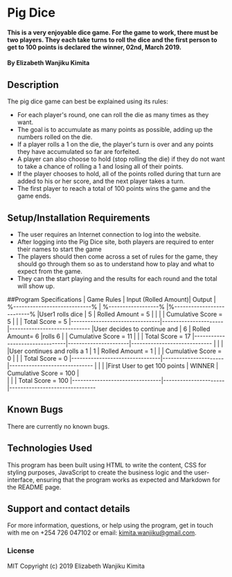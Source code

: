 # Pig Dice
#### This is a very enjoyable dice game. For the game to work, there must be two players. They each take turns to roll the dice and the first person to get to 100 points is declared the winner, 02nd, March 2019.
#### By **Elizabeth Wanjiku Kimita**
## Description
The pig dice game can best be explained using its rules:
* For each player's round, one can roll the die as many times as they want.
* The goal is to accumulate as many points as possible, adding up the numbers rolled on the die.
* If a player rolls a 1 on the die, the player's turn is over and any points they have accumulated so far are forfeited.
* A player can also choose to hold (stop rolling the die) if they do not want to take a chance of rolling a 1 and losing all of their points.
* If the player chooses to hold, all of the points rolled during that turn are added to his or her score, and the next player takes a turn.
* The first player to reach a total of 100 points wins the game and the game ends.

## Setup/Installation Requirements
* The user requires an Internet connection to log into the website.
* After logging into the Pig Dice site, both players are required to enter their names to start the game
* The players should then come across a set of rules for the game, they should go through them so as to understand how to play and what to expect from the game.
* They can the start playing and the results for each round and the total will show up.

##Program Specifications
|      Game Rules                | Input (Rolled Amount)|       Output
| %----------------------------% | %------------------% |%--------------------------%
|User1 rolls dice                |         5            |     Rolled Amount = 5                                        |
|                                |                      |     Cumulative Score = 5
|                                |                      |     Total Score = 5
|--------------------------------|----------------------|-----------------------------
|User decides to continue and    |         6            |     Rolled Amount= 6
|rolls 6                         |                      |     Cumulative Score = 11
|                                |                      |     Total Score = 17
|--------------------------------|----------------------|-----------------------------
|                                |                      |
|User continues and rolls a 1    |         1            |     Rolled Amount = 1
|                                |                      |     Cumulative Score = 0
|                                |                      |     Total Score = 0
|--------------------------------|----------------------|------------------------------
|                                |                      |
|First User to get 100 points    |       WINNER         |      Cumulative Score = 100         |          
|                                |                      |      Total Score = 100
|--------------------------------|----------------------|-------------------------------


## Known Bugs
There are currently no known bugs.

## Technologies Used
This program has been built using HTML to write the content, CSS for styling purposes, JavaScript to create the business logic and the user- interface, ensuring that the program works as expected and Markdown for the README page.

## Support and contact details
For more information, questions, or help using the program, get in touch with me on +254 726 047102 or email: kimita.wanjiku@gmail.com.
### License
MIT Copyright (c) 2019 Elizabeth Wanjiku Kimita
